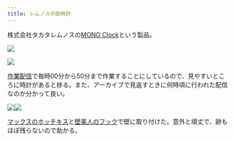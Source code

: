 ```yaml
---
title: レムノスの掛時計
---
```

株式会社タカタレムノスの[MONO Clock](https://www.amazon.co.jp/dp/B004UIT8BK)という製品。

![](https://lh6.googleusercontent.com/UXLupXqi317L8KOi-rBwlm6psNjIUUjRJ0reJ226TQX6xeJwZrjzAfw01-aYzhN2UTgWLRI0h7MbGDfoMun0KACNws-B-4fz5n3RZMJZdr_0oRl3WcWAKtCQPKX6Qq7d8tAR5xJt9ebPpNytU3pK3w)

![](https://lh3.googleusercontent.com/jNkLoSZURXRW9_R-G7ok78XWASEh7VVrtgmzvSUZ4Wq0qP1n9TKFDUh0wHwHqcQqNtmdAkFK6_XFi22VxNF7uIfm7AIP6FfdLk0DmRkBehkbEprJWKkXqBGA5wIr9B_AVGjr1GztgWFyqmCNqj9RNw)

[作業配信](https://www.youtube.com/channel/UC5s-KpSDGzxWPWNv94PnJHw)で毎時00分から50分まで作業することにしているので、見やすいところに時計があると捗る。また、アーカイブで見返すときに何時頃に行われた配信なのか分かって良い。

![](https://lh3.googleusercontent.com/QHEWj5MEWUjuNEZ2LWHuBYx6x3o5WD6aRrpmFxd7BFLFHWZIDNWnkqf1P1lwnK6a2-ZW5IDqB80rH2ws6E5QIYfj-RHeg86SIiVkSCgbXfNfAVPhy62nuo1GmOfiu8a_ifmzbmKlj4ZrqE81jCXJHQ)![](https://lh6.googleusercontent.com/PLLFhYalehWgKvEli2LfGzWstD07IQp2YF9B14lrSxpYTw-wvt1PlzFRuOuH6AHKv040uwY9iifZEM4HZoH3YVauT0cPqyJCXvEtsryCgCREgeMpEJiu4JdptWmi08uvRJ5DWUbqY4v8lN9VcL3HDw)

[マックスのホッチキス](https://www.amazon.co.jp/dp/B000O9WRWG)と[壁美人のフック](https://www.amazon.co.jp/dp/B00CU78TDG)で壁に取り付けた。意外と頑丈で、跡もほぼ残らないので助かる。
